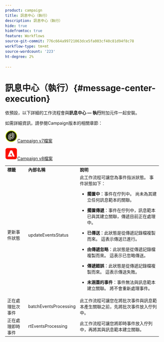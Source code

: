 ```yaml
---
product: campaign
title: 訊息中心（執行）
description: 訊息中心（執行）
hide: true
hidefromtoc: true
feature: Workflows
source-git-commit: 776c664a99721063dce5fa003cf40c81d94f8c78
workflow-type: tm+mt
source-wordcount: '223'
ht-degree: 2%

---
```



# 訊息中心（執行）{#message-center-execution}



依預設，以下詳細的工作流程會與&#x200B;**訊息中心 — 執行**&#x200B;附加元件一起安裝。

如需詳細資訊，請參閱Campaign版本的相關章節：

![](assets/do-not-localize/v7.jpeg)[Campaign v7檔案](../../message-center/using/about-transactional-messaging.md)

![](assets/do-not-localize/v8.png)[Campaign v8檔案](https://experienceleague.adobe.com/docs/campaign/campaign-v8/send/transactional.html)

<table> 
 <tbody> 
  <tr> 
   <td> <strong>標籤</strong><br /> </td> 
   <td> <strong>內部名稱</strong><br /> </td> 
   <td> <strong>說明</strong><br /> </td> 
  </tr> 
  <tr> 
   <td> <span class="uicontrol">更新事件狀態</span> <br /> </td> 
   <td> <span class="uicontrol">updateEventsStatus</span> <br /> </td> 
   <td> 此工作流程可讓您為事件指派狀態。 事件狀態如下： <br /> 
    <ul> 
     <li> <p><strong>擱置中</strong>：事件在佇列中。 尚未為其建立任何訊息範本的關聯。</p> </li> 
     <li> <p><strong>擱置傳遞</strong>：事件在佇列中，訊息範本已與其建立關聯，傳遞目前正在處理中。</p> </li> 
     <li> <p><strong>已傳送</strong>：此狀態是從傳遞記錄檔複製而來。 這表示傳送已進行。</p> </li> 
     <li> <p><strong>由傳遞忽略</strong>：此狀態是從傳遞記錄檔複製而來。 這表示已忽略傳送。</p> </li> 
     <li> <p><strong>傳遞錯誤</strong>：此狀態是從傳遞記錄檔複製而來。 這表示傳送失敗。</p> </li> 
     <li> <p><strong>未涵蓋的事件</strong>：事件無法與訊息範本建立關聯。 將不會重新處理事件。</p> </li> 
    </ul> </td> 
  </tr> 
  <tr> 
   <td> <span class="uicontrol">正在處理批次事件</span> <br /> </td> 
   <td> <span class="uicontrol">batchEventsProcessing</span> <br /> </td> 
   <td> 此工作流程可讓您在將批次事件與訊息範本產生關聯之前，先將批次事件放入佇列中。<br /> </td> 
  </tr> 
  <tr> 
   <td> <span class="uicontrol">正在處理即時事件</span> <br /> </td> 
   <td> <span class="uicontrol">rtEventsProcessing</span> <br /> </td> 
   <td> 此工作流程可讓您將即時事件放入佇列中，再將其與訊息範本建立關聯。<br /> </td> 
  </tr> 
 </tbody> 
</table>

